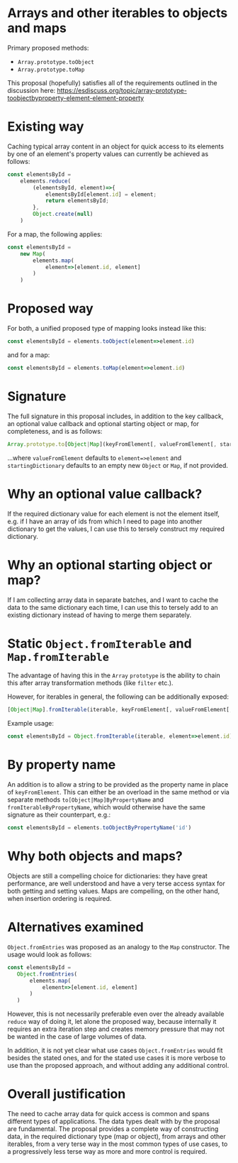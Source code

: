# Arrays and other iterables to objects and maps

Primary proposed methods:

- `Array.prototype.toObject`
- `Array.prototype.toMap`

This proposal (hopefully) satisfies all of the requirements outlined in the discussion here: https://esdiscuss.org/topic/array-prototype-toobjectbyproperty-element-element-property

# Existing way

Caching typical array content in an object for quick access to its elements by one of an element's property values can currently be achieved as follows:

```javascript
const elementsById =
    elements.reduce(
        (elementsById, element)=>{
            elementsById[element.id] = element;
            return elementsById;
        },
        Object.create(null)
    )
```

For a map, the following applies:

```javascript
const elementsById =
    new Map(
        elements.map(
            element=>[element.id, element]
        )
    )
```

# Proposed way

For both, a unified proposed type of mapping looks instead like this:

```javascript
const elementsById = elements.toObject(element=>element.id)
```

and for a map:

```javascript
const elementsById = elements.toMap(element=>element.id)
```

# Signature

The full signature in this proposal includes, in addition to the key callback, an optional value callback and optional starting object or map, for completeness, and is as follows:

```javascript
Array.prototype.to[Object|Map](keyFromElement[, valueFromElement[, startingDictionary]])
```

...where `valueFromElement` defaults to `element=>element` and `startingDictionary` defaults to an empty new `Object` or `Map`, if not provided.

# Why an optional value callback?

If the required dictionary value for each element is not the element itself, e.g. if I have an array of ids from which I need to page into another dictionary to get the values, I can use this to tersely construct my required dictionary.

# Why an optional starting object or map?

If I am collecting array data in separate batches, and I want to cache the data to the same dictionary each time, I can use this to tersely add to an existing dictionary instead of having to merge them separately.

# Static `Object.fromIterable` and `Map.fromIterable`

The advantage of having this in the `Array` `prototype` is the ability to chain this after array transformation methods (like `filter` etc.).

However, for iterables in general, the following can be additionally exposed:

```javascript
[Object|Map].fromIterable(iterable, keyFromElement[, valueFromElement[, startingDictionary]])
```

Example usage:

```javascript
const elementsById = Object.fromIterable(iterable, element=>element.id)
```
# By property name

An addition is to allow a string to be provided as the property name in place of `keyFromElement`. This can either be an overload in the same method or via separate methods `to[Object|Map]ByPropertyName` and `fromIterableByPropertyName`, which would otherwise have the same signature as their counterpart, e.g.:

```javascript
const elementsById = elements.toObjectByPropertyName('id')
```

# Why both objects and maps?

Objects are still a compelling choice for dictionaries: they have great performance, are well understood and have a very terse access syntax for both getting and setting values. Maps are compelling, on the other hand, when insertion ordering is required.

# Alternatives examined

`Object.fromEntries` was proposed as an analogy to the `Map` constructor. The usage would look as follows:

```javascript
const elementsById =
   Object.fromEntries(
       elements.map(
           element=>[element.id, element]
       )
   )
```

However, this is not necessarily preferable even over the already available `reduce` way of doing it, let alone the proposed way, because internally it requires an extra iteration step and creates memory pressure that may not be wanted in the case of large volumes of data.

In addition, it is not yet clear what use cases `Object.fromEntries` would fit besides the stated ones, and for the stated use cases it is more verbose to use than the proposed approach, and without adding any additional control.

# Overall justification

The need to cache array data for quick access is common and spans different types of applications. The data types dealt with by the proposal are fundamental. The proposal provides a complete way of constructing data, in the required dictionary type (map or object), from arrays and other iterables, from a very terse way in the most common types of use cases, to a progressively less terse way as more and more control is required.
